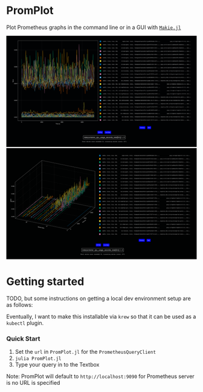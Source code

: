 # PromPlot
Plot Prometheus graphs in the command line or in a GUI with [`Makie.jl`](https://github.com/MakieOrg/Makie.jl)

![Example PromPlot 2D Graphing Display](./docs/promplot_example_2d.png)
![Example PromPlot 3D Graphing Display](./docs/promplot_example_3d.png)

# Getting started
TODO, but some instructions on getting a local dev environment setup are as follows:

Eventually, I want to make this installable via `krew` so that it can be used as a `kubectl` plugin.

### Quick Start
1. Set the `url` in `PromPlot.jl` for the `PrometheusQueryClient`
2. `julia PromPlot.jl`
3. Type your query in to the Textbox

Note: PromPlot will default to `http://localhost:9090` for Prometheus server is no URL is specified
